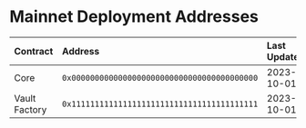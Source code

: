 # Mainnet Deployment Addresses

| Contract      | Address                                      | Last Update |
| :------------ | :------------------------------------------- | :---------- |
| Core          | `0x0000000000000000000000000000000000000000` | 2023-10-01  |
| Vault Factory | `0x1111111111111111111111111111111111111111` | 2023-10-01  |
